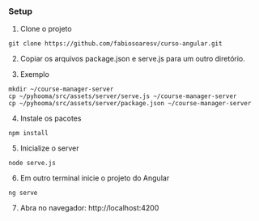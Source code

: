 ### Setup
1. Clone o projeto
```consoole
git clone https://github.com/fabiosoaresv/curso-angular.git
```

2. Copiar os arquivos package.json e serve.js para um outro diretório.

3. Exemplo
```console
mkdir ~/course-manager-server
cp ~/pyhooma/src/assets/server/serve.js ~/course-manager-server
cp ~/pyhooma/src/assets/server/package.json ~/course-manager-server
```

4. Instale os pacotes
```console
npm install
```

5. Inicialize o server
```console
node serve.js
```

6. Em outro terminal inicie o projeto do Angular
```console
ng serve
```

7. Abra no navegador: http://localhost:4200

